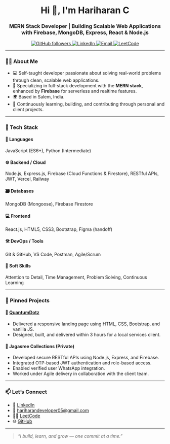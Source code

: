 <h1 align="center">Hi 👋, I'm Hariharan C</h1>
<h3 align="center">MERN Stack Developer | Building Scalable Web Applications with Firebase, MongoDB, Express, React & Node.js</h3>

<p align="center">
  <a href="https://github.com/hariharan-dev-05" target="_blank">
    <img src="https://img.shields.io/github/followers/hariharan-dev-05?label=Follow&style=social" alt="GitHub followers">
  </a>
  <a href="https://www.linkedin.com/in/hariharan-c/" target="_blank">
    <img src="https://img.shields.io/badge/LinkedIn-blue?logo=linkedin&style=flat-square" alt="LinkedIn">
  </a>
  <a href="mailto:hariharandeveloper05@gmail.com">
    <img src="https://img.shields.io/badge/Email-hariharandeveloper05@gmail.com-blue?style=flat-square&logo=gmail" alt="Email">
  </a>
  <a href="https://leetcode.com/u/hariharan-dev-05/" target="_blank">
    <img src="https://img.shields.io/badge/LeetCode-Hariharan-orange?style=flat-square&logo=leetcode" alt="LeetCode">
  </a>
</p>

---

### 🧑‍💻 About Me

- 💻 Self-taught developer passionate about solving real-world problems through clean, scalable web applications.
- 🔧 Specializing in full-stack development with the **MERN stack**, enhanced by **Firebase** for serverless and realtime features.
- 🌍 Based in Salem, India.
- 🚀 Continuously learning, building, and contributing through personal and client projects.

---

### 🚀 Tech Stack

#### 🧠 Languages
JavaScript (ES6+), Python (Intermediate)

#### ⚙️ Backend / Cloud
Node.js, Express.js, Firebase (Cloud Functions & Firestore), RESTful APIs, JWT, Vercel, Railway

#### 🗃️ Databases
MongoDB (Mongoose), Firebase Firestore

#### 💻 Frontend
React.js, HTML5, CSS3, Bootstrap, Figma (handoff)

#### 🛠️ DevOps / Tools
Git & GitHub, VS Code, Postman, Agile/Scrum

#### 🧩 Soft Skills
Attention to Detail, Time Management, Problem Solving, Continuous Learning

---

### 📌 Pinned Projects

#### 🔹 [QuantumDotz](https://github.com/hariharan-dev-05/quantumdotz)
- Delivered a responsive landing page using HTML, CSS, Bootstrap, and vanilla JS.
- Designed, built, and delivered within 3 hours for a local services client.

#### 🔹 Jagasree Collections (Private)
- Developed secure RESTful APIs using Node.js, Express, and Firebase.
- Integrated OTP-based JWT authentication and role-based access.
- Enabled verified user WhatsApp integration.
- Worked under Agile delivery in collaboration with the client team.

---

### 📫 Let’s Connect

- 🔗 [LinkedIn](https://www.linkedin.com/in/hariharan-c/)
- 💌 hariharandeveloper05@gmail.com
- 👨‍💻 [LeetCode](https://leetcode.com/u/hariharan-dev-05/)
- 🌐 [GitHub](https://github.com/hariharan-dev-05)

---

> *“I build, learn, and grow — one commit at a time.”*
